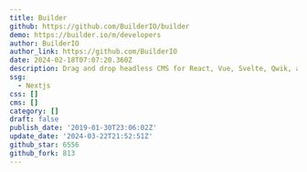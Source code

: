 ```yaml
---
title: Builder
github: https://github.com/BuilderIO/builder
demo: https://builder.io/m/developers
author: BuilderIO
author_link: https://github.com/BuilderIO
date: 2024-02-18T07:07:20.360Z
description: Drag and drop headless CMS for React, Vue, Svelte, Qwik, and more
ssg:
  - Nextjs
css: []
cms: []
category: []
draft: false
publish_date: '2019-01-30T23:06:02Z'
update_date: '2024-03-22T21:52:51Z'
github_star: 6556
github_fork: 813
---
```

